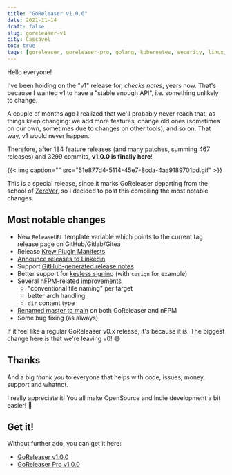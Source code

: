 ```yaml
---
title: "GoReleaser v1.0.0"
date: 2021-11-14
draft: false
slug: goreleaser-v1
city: Cascavel
toc: true
tags: [goreleaser, goreleaser-pro, golang, kubernetes, security, linux, github]
---
```


Hello everyone!

I've been holding on the "v1" release for, *checks notes*, years now. That's because I wanted v1 to have a "stable enough API", i.e. something unlikely to change.

A couple of months ago I realized that we'll probably never reach that, as things keep changing: we add more features, change old ones (sometimes on our own, sometimes due to changes on other tools), and so on. That way, v1 would never happen.

Therefore, after 184 feature releases (and many patches, summing 467 releases) and 3299 commits, **v1.0.0 is finally here**!

{{< img caption="" src="51e877d4-5114-45e7-8cda-4aa9189701bd.gif" >}}

This is a special release, since it marks GoReleaser departing from the school of [ZeroVer](https://0ver.org), so I decided to post this compiling the most notable changes.

## Most notable changes

- New `ReleaseURL` template variable which points to the current tag release page on GitHub/Gitlab/Gitea
- Release [Krew Plugin Manifests](https://goreleaser.com/customization/krew/)
- [Announce releases to Linkedin](https://goreleaser.com/customization/announce/linkedin/)
- Support [GitHub-generated release notes](https://goreleaser.com/customization/changelog/)
- Better support for [keyless signing](https://goreleaser.com/customization/sign/) (with `cosign` for example)
- Several [nFPM-related improvements](https://goreleaser.com/customization/nfpm/)
    - "conventional file naming" per target
    - better arch handling
    - `dir` content type
- [Renamed master to main](https://medium.com/idealo-tech-blog/inclusive-language-in-tech-82b19b34b7cf) on both GoReleaser and nFPM
- Some bug fixing (as always)

If it feel like a regular GoReleaser v0.x release, it's because it is. The biggest change here is that we're leaving v0! 😅

## Thanks

And a big *thank you* to everyone that helps with code, issues, money, support and whatnot. 

I really appreciate it! You all make OpenSource and Indie development a bit easier! 💙

## Get it!

Without further ado, you can get it here:

- [GoReleaser v1.0.0](https://github.com/goreleaser/goreleaser/releases/tag/v1.0.0)
- [GoReleaser Pro v1.0.0](https://github.com/goreleaser/goreleaser-pro/releases/tag/v1.0.0-pro)
